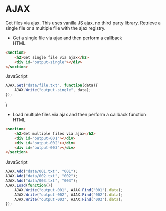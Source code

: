 # AJAX
Get files via ajax. This uses vanilla JS ajax, no third party library. Retrieve a single file or a multiple file with the ajax registry.
<br/>
* Get a single file via ajax and then perform a callback
\
HTML
```html
<section>
	<h2>Get single file via ajax</h2>
	<div id="output-single"></div>
</section>

```
JavaScript
```javascript
AJAX.Get("data/file.txt", function(data){
	AJAX.Write("output-single", data);
});
```
\
* Load multiple files via ajax and then perform a callback function
\
HTML
```html
<section>
	<h2>Get multiple files via ajax</h2>
	<div id="output-001"></div>
	<div id="output-002"></div>
	<div id="output-003"></div>
</section>
```
JavaScript
```javascript
AJAX.Add("data/001.txt", "001");
AJAX.Add("data/002.txt", "002");
AJAX.Add("data/003.txt", "003");
AJAX.Load(function(){
	AJAX.Write("output-001", AJAX.Find("001").data);
	AJAX.Write("output-002", AJAX.Find("002").data);
	AJAX.Write("output-003", AJAX.Find("003").data);
});
```
